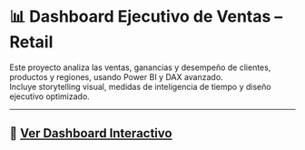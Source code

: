 # 📊 Dashboard Ejecutivo de Ventas – Retail

Este proyecto analiza las ventas, ganancias y desempeño de clientes, productos y regiones, usando Power BI y DAX avanzado.  
Incluye storytelling visual, medidas de inteligencia de tiempo y diseño ejecutivo optimizado.

---
## 🔗 [Ver Dashboard Interactivo](TU_LINK_A_POWER_BI_SERVICE)
